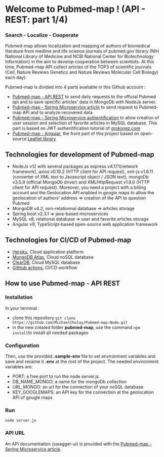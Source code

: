 # Welcome to Pubmed-map ! (API - REST: part 1/4)
 ### Search - Localize - Cooperate

Pubmed-map allows localization and mapping of authors of biomedical literature from medline and life science journals of pubmed.gov library (NIH National Library of Medicine and NCBI National Center for Biotechnology Information) in the aim to develop cooperation between scientists. At this time, Pubmed-map API collect articles of the TOP3 of scientific journals (Cell, Nature Reviews Genetics and Nature Reviews Molecular Cell Biology) each day).
 
Pubmed-map is divided into 4 parts available in this Github account :
   
   - [Pubmed-map - API REST]([https://github.com/MichaelCholay/Pubmed-map-Node](https://github.com/MichaelCholay/Pubmed-map-Node)) to send daily requests to the official Pubmed api and to save specific articles' data in MongoDb with NodeJs server.
   - [Pubmed-map - Spring Microservice article]([https://github.com/MichaelCholay/Pubmed-map-spring-articles](https://github.com/MichaelCholay/Pubmed-map-spring-articles)) to send request to Pubmed-map API and to analyze recovered data
   - [Pubmed-map - Spring Microservice authentification]([https://github.com/MichaelCholay/Pubmed-map-spring-jwt](https://github.com/MichaelCholay/Pubmed-map-spring-jwt)) to allow creation of user session and selection of favorite articles in MySQL database. This part is based on JWT authentification tutorial of [grokonez.com](http://www.grokonez.com)
   - [Pubmed-map - Angular]([https://github.com/MichaelCholay/Pubmed-map-Front](https://github.com/MichaelCholay/Pubmed-map-Front)), the front part of this project based on open-source [Leaflet library]([http://www.leafletjs.com](http://www.leafletjs.com))
 

## Technologies for development of Pubmed-map
   
   - NodeJs v12 with several packages as express v4.17.1(network framework), axios v0.19.2 (HTTP client for API request), xml-js v1.6.11 (converter of XML text to Javascript object / JSON text), mongoDb v3.5.9 (official MongoDb driver) and XMLHttpRequest v1.8.0 (HTTP client for API request). Moreover, you need a project with a billing account and the Geolocation API  enabled in google maps to allow the geolocation of authors' address ⇒ creation of the API to question Pubmed
   - MongoDB v4.2, non-relationnal database ⇒ articles storage
   - Spring boot v2.3.1 ⇒ java-based microservices
   - MySQL v8, relational database ⇒ user and favorite articles storage
   - Angular v9, TypeScript-based open-source web application framework

## Technologies for CI/CD of Pubmed-map
   
   - [Heroku](www.heroku.com), Cloud application platform
   - [MongoDB Atlas]([https://www.mongodb.com/cloud/atlas](https://www.mongodb.com/cloud/atlas)), Cloud noSQL database
   - [ClearDB](www.cleardb.com), Cloud MySQL database
   - [GitHub actions]([https://fr.github.com/features/actions](https://fr.github.com/features/actions)), CI/CD workflow

## How to use Pubmed-map - API REST

### Installation
   In your terminal :
   - clone this repository `git clone https://github.com/MichaelCholay/Pubmed-map-Node.git`
   - in the new created folder **pubmed-map**, use the command `npm install`to install all needed packages

### Configuration
Then, use the provided **.sample-env** file to set environment variables and save and rename it **.env** at the root of the project. The needed environment variables are:
   - PORT: a free port to run the node server.js
   - DB_NAME_MONGO: a name for the mongoDb collection
   - URL_MONGO: an url for the connection of your noSQL database
   - KEY_GOOGLEMAPS: an API key for the connection at the geolocation API of google maps

### Run
`node server.js`

### API URL
An API documentation (swagger-ui) is provided with the  [Pubmed-map - Spring Microservice article]([https://github.com/MichaelCholay/Pubmed-map-spring-articles](https://github.com/MichaelCholay/Pubmed-map-spring-articles)).
#
